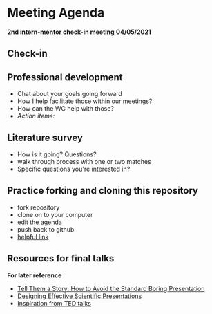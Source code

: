 # Meeting Agenda 
**2nd intern-mentor check-in meeting**
**04/05/2021**

## Check-in

## Professional development
* Chat about your goals going forward
* How I help facilitate those within our meetings?
* How can the WG help with those?
* *Action items:*

## Literature survey
* How is it going? Questions?
* walk through process with one or two matches
* Specific questions you're interested in? 

## Practice forking and cloning this repository
* fork repository
* clone on to your computer
* edit the agenda
* push back to github
* [helpful link](https://docs.github.com/en/github/getting-started-with-github/fork-a-repo#fork-an-example-repository)

## Resources for final talks
**For later reference**
* [Tell Them a Story: How to Avoid the Standard Boring Presentation](https://www.animateyour.science/post/tell-them-a-story-how-to-avoid-the-standard-boring-presentation)
* [Designing Effective Scientific Presentations](https://www.ibiology.org/professional-development/scientific-presentations/)
* [Inspiration from TED talks](https://www.ted.com/talks/chris_anderson_ted_s_secret_to_great_public_speaking)